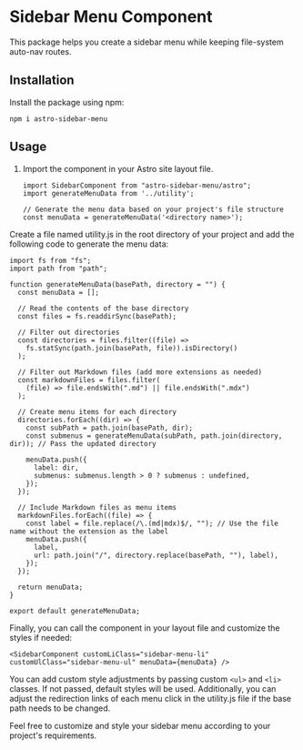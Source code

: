 # Sidebar Menu Component

This package helps you create a sidebar menu while keeping file-system auto-nav routes.

## Installation

Install the package using npm:

```
npm i astro-sidebar-menu
```

## Usage

1. Import the component in your Astro site layout file.

   ```
   import SidebarComponent from "astro-sidebar-menu/astro";
   import generateMenuData from '../utility';

   // Generate the menu data based on your project's file structure
   const menuData = generateMenuData('<directory name>');
   ```

Create a file named utility.js in the root directory of your project and add the following code to generate the menu data:


```
import fs from "fs";
import path from "path";

function generateMenuData(basePath, directory = "") {
  const menuData = [];

  // Read the contents of the base directory
  const files = fs.readdirSync(basePath);

  // Filter out directories
  const directories = files.filter((file) =>
    fs.statSync(path.join(basePath, file)).isDirectory()
  );

  // Filter out Markdown files (add more extensions as needed)
  const markdownFiles = files.filter(
    (file) => file.endsWith(".md") || file.endsWith(".mdx")
  );

  // Create menu items for each directory
  directories.forEach((dir) => {
    const subPath = path.join(basePath, dir);
    const submenus = generateMenuData(subPath, path.join(directory, dir)); // Pass the updated directory

    menuData.push({
      label: dir,
      submenus: submenus.length > 0 ? submenus : undefined,
    });
  });

  // Include Markdown files as menu items
  markdownFiles.forEach((file) => {
    const label = file.replace(/\.(md|mdx)$/, ""); // Use the file name without the extension as the label
    menuData.push({
      label,
      url: path.join("/", directory.replace(basePath, ""), label),
    });
  });

  return menuData;
}

export default generateMenuData;
```

Finally, you can call the component in your layout file and customize the styles if needed:


```
<SidebarComponent customLiClass="sidebar-menu-li" customUlClass="sidebar-menu-ul" menuData={menuData} />
```

You can add custom style adjustments by passing custom `<ul>` and `<li>` classes. If not passed, default styles will be used. Additionally, you can adjust the redirection links of each menu click in the utility.js file if the base path needs to be changed.

Feel free to customize and style your sidebar menu according to your project's requirements.
